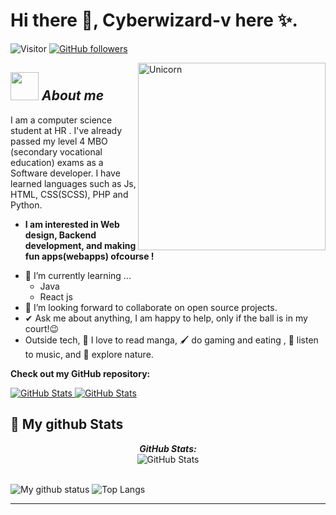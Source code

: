 # Hi there 👋, Cyberwizard-v here ✨. 
![Visitor](https://visitor-badge.laobi.icu/badge?page_id=Cyberwizard-V.repoName) [![GitHub followers](https://img.shields.io/github/followers/Cyberwizard-V.svg?style=social&label=Follow)](https://github.com/Cyberwizard-V?tab=followers)<br/>

<img align="right" width=300px alt="Unicorn" src="https://user-images.githubusercontent.com/31287869/184509361-0ba53301-901f-4c33-bdfe-fcf29d65e158.png" />

## <img src="https://user-images.githubusercontent.com/31287869/184540366-599052e8-596d-4f1c-a70c-3a9353a2a5ae.png" width="45px">&nbsp;***About me***

I am a computer science student at HR . I've already passed my level 4 MBO (secondary vocational education) exams as a Software developer.
I have learned languages such as Js, HTML, CSS(SCSS), PHP and Python.
* **I am interested in Web design, Backend development, and making fun apps(webapps) ofcourse !**
- 🌱 I’m currently learning ...
  - Java
  - React js
- 👯 I’m looking forward to collaborate on open source projects.
- ✔ Ask me about anything, I am happy to help, only if the ball is in my court!😉<br>
- Outside tech, 📖 I love to read manga, 🖌️ do gaming and eating , 🎵 listen to music, and 🌴 explore nature.

__Check out my GitHub repository:__

<div>
  <p>
    <a href="https://github.com/Cyberwizard-V/Duck-bot.git">
      <img src="https://github-readme-stats.vercel.app/api/pin/?username=Cyberwizard-V&repo=Duck-bot" alt="GitHub Stats" />
    </a>
    <a href="https://github.com/Cyberwizard-V/Currency-converter-API.git">
      <img src="https://github-readme-stats.vercel.app/api/pin/?username=Cyberwizard-V&repo=Currency-converter-API" alt="GitHub Stats" />
    </a>
  </p>
</div>


<h2>👀 My github Stats</h2>

<div>
<!--   <p align="center">
    <b><em>Now listening to:</em></b> <br/>
    <img src="https://spotify-github-profile.vercel.app/api/view?uid=Cyberwizard-V&cover_image=true&theme=novatorem" alt="Now Listenting to" />
  </p> -->
  
  <p align="center">
  <b><em>GitHub Stats:</em></b> <br/>
    <img src="https://github-readme-streak-stats.herokuapp.com/?user=Cyberwizard-V" alt="GitHub Stats" /> <br/><br/>
  
</div>

![My github status](https://github-readme-stats.vercel.app/api?username=Cyberwizard-V&show_icons=true&include_all_commits=true)
![Top Langs](https://github-readme-stats.vercel.app/api/top-langs/?username=Cyberwizard-V&layout=compact)

---------------------------------------------------------------------------------------------------------------------

